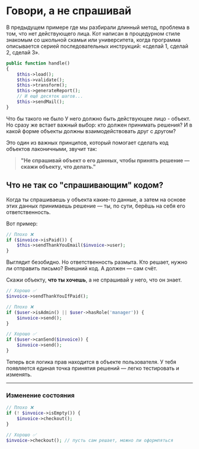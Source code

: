 # Говори, а не спрашивай

В предыдущем примере где мы разбирали длинный метод, проблема в том, что нет действующего лица. 
Кот написан в процедурном стиле знакомым со школьной скамьи или университета, когда программа описывается серией
последовательных инструкций: «сделай 1, сделай 2, сделай 3».

```php
public function handle() 
{
    $this->load();
    $this->validate();
    $this->transform();
    $this->generateReport();
    // И ещё десяток шагов...
    $this->sendMail();
}
```

Что бы такого не было У него должно быть действующее лицо - объект. Но сразу же встает важный выбор:
 кто должен принимать решения? И в какой форме объекты должны взаимодействовать друг с другом?

Это один из важных принципов, который помогает сделать код объектов лаконичными, звучит так:

> **"Не спрашивай объект о его данных, чтобы принять решение — скажи объекту, что делать."**

## Что не так со "спрашивающим" кодом?

Когда ты спрашиваешь у объекта какие-то данные, а затем на основе этих данных принимаешь решение — ты, по сути, берёшь
на себя его ответственность.

Вот пример:

```php
// Плохо ❌
if ($invoice->isPaid()) {
    $this->sendThankYouEmail($invoice->user);
}
```

Выглядит безобидно. Но ответственность размыта. 
Кто решает, нужно ли отправить письмо? Внешний код. А должен — сам счёт.

Скажи объекту, **что ты хочешь**, а не спрашивай у него, что он знает.

```php
// Хорошо ✅
$invoice->sendThankYouIfPaid();
```



```php
// Плохо ❌
if ($user->isAdmin() || $user->hasRole('manager')) {
    $invoice->send();
}
```

```php
// Хорошо ✅
if ($user->canSend($invoice)) {
    $invoice->send();
}
```

Теперь вся логика прав находится в объекте пользователя. У тебя появляется единая точка принятия решений — легко
тестировать и изменять.

---

### Изменение состояния

```php
// Плохо ❌
if (! $invoice->isEmpty()) {
    $invoice->checkout();
}
```

```php
// Хорошо ✅
$invoice->checkout(); // пусть сам решает, можно ли оформляться
```